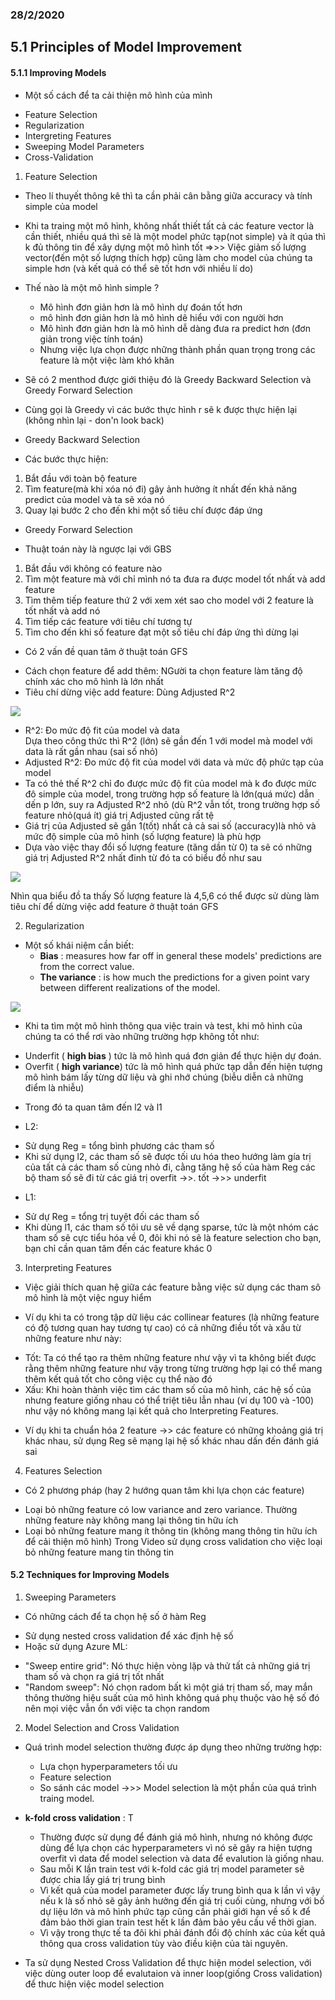 ### 28/2/2020

## 5.1 Principles of Model Improvement 

#### 5.1.1 Improving Models

- Một số cách để ta cải thiện mô hình của mình
 * Feature Selection
 * Regularization
 * Intergreting Features
 * Sweeping Model Parameters
 * Cross-Validation

1. Feature Selection

- Theo lí thuyết thông kê thì ta cần phải cân bằng giữa accuracy và tính simple của model
- Khi ta traing một mô hình, không nhất thiết tất cả các feature vector là cần thiết, nhiều quá thì sẽ là một model phức tạp(not simple) và ít qúa thì k đủ thông tin để xây dựng một mô hình tốt =>>> Việc giảm số lượng vector(đến một số lượng thích hợp) cũng làm cho model của chúng ta simple hơn (và kết quả có thể sẽ tốt hơn với nhiều lí do)
- Thế nào là một mô hình simple ?
  * Mô hình đơn giản hơn là mô hình dự đoán tốt hơn
  * mô hình đơn giản hơn là mô hình dê hiểu với con người hơn
  * Mô hình đơn giản hơn là mô hình dễ dàng đưa ra predict hơn (đơn giản trong việc tính toán)

  + Nhưng việc lựa chọn được những thành phần quan trọng trong các feature là một việc làm khó khăn

- Sẽ có 2 menthod được giới thiệu đó là Greedy Backward Selection và Greedy Forward Selection
- Cùng gọi là Greedy vì các bước thực hình r sẽ k được thực hiện lại (không nhìn lại - don'n look back)

 * Greedy Backward Selection
- Các bước thực hiện: 
 1. Bắt đầu với toàn bộ feature
 2. Tìm feature(mà khi xóa nó đi) gây ảnh hưởng ít nhất đến khả năng predict của model và ta sẽ xóa nó
 3. Quay lại bước 2 cho đến khi một số tiêu chí được đáp ứng 

 * Greedy Forward Selection
- Thuật toán này là ngược lại với GBS
 1. Bắt đầu với không có feature nào
 2. Tìm một feature mà với chỉ mình nó ta đưa ra được model tốt nhất và add feature
 3. Tìm thêm tiếp feature thứ 2 với xem xét sao cho model với 2 feature là tốt nhất và add nó
 4. Tìm tiếp các feature với tiêu chí tương tự 
 5. Tìm cho đến khi số feature đạt một số tiêu chí đáp ứng thì dừng lại

- Có 2 vấn đề quan tâm ở thuật toán GFS
 * Cách chọn feature để add thêm: NGười ta chọn feature làm tăng độ chính xác cho mô hình là lớn nhất 
 * Tiêu chí dừng việc add feature: Dùng Adjusted R^2
    
<img src ="https://i.imgur.com/0yJx24f.png" />

 + R^2: Đo mức độ fit của model và data  
Dựa theo công thức thì R^2 (lớn) sẽ gần đến 1 với model mà model với data là rất gần nhau (sai số nhỏ)
 + Adjusted R^2: Đo mức độ fit của model với data và mức độ phức tạp của model  
  + Ta có thẻ thế R^2 chỉ đo được mức độ fit của model mà k đo được mức đô simple của model, trong trường hợp số feature là lớn(quá mức) dẫn dến p lớn, suy ra Adjusted R^2 nhỏ (dù R^2 vẫn tốt, trong trường hợp  số feature nhỏ(quá ít) giá trị Adjusted cũng rất tệ
  + Giá trị của Adjusted sẽ gần 1(tốt) nhất cả cả sai số (accuracy)là nhỏ và mức độ simple của mô hình (số lượng feature) là phù hợp
  + Dựa vào việc thay đổi số lượng feature (tăng dần từ 0) ta sẽ có những giá trị Adjusted R^2 nhất đinh từ đó ta có biểu đồ như sau 

<img src ="https://i.imgur.com/kJezLKY.png" />

Nhìn qua biểu đồ ta thấy Số lượng feature là 4,5,6 có thể được sử dùng làm tiêu chí để dừng việc add feature ở thuật toán GFS 


2. Regularization

- Một số khái niệm cần biết:
  * __Bias__ : measures how far off in general these models' predictions are from the correct value.
  * __The variance__ : is how much the predictions for a given point vary between different realizations of the model.
 
 
<img src = "https://i.imgur.com/XIhRFXs.png" />

- Khi ta tìm một mô hình thông qua việc train và test, khi mô hình của chúng ta có thể rơi vào những trường hợp không tốt như:

 * Underfit ( __high bias__ ) tức là mô hình quá đơn giản để thực hiện dự đoán.
 * Overfit ( __high variance__) tức là mô hình quá phức tạp dẫn đến hiện tượng mô hình bám lấy từng dữ liệu và ghi nhớ chúng (biễu diễn cả những điểm là nhiễu)
- Trong đó ta quan tâm đến l2 và l1
 + L2:
  * Sử dụng Reg = tổng bình phương các tham số
  * Khi sử dụng l2, các tham số sẽ được tối ưu hóa theo hướng làm gía trị của tất cả các tham số cùng nhỏ đi, cằng tăng hệ số của hàm Reg các bộ tham số sẽ đi từ các giá trị overfit ->>. tốt ->>> underfit
 + L1:
 * Sử dự Reg = tổng trị tuyệt đối các tham số
 * Khi dùng l1, các tham số tôi ưu sẽ về dạng sparse, tức là một nhóm các tham số sẽ cực tiểu hóa về 0, đôi khi nó sẽ là feature selection cho bạn, bạn chỉ cần quan tâm đến các feature khác 0

3. Interpreting Features 
- Việc giải thích quan hệ giữa các feature bằng việc sử dụng các tham sô mô hình là một việc nguy hiểm
 + Ví dụ khi ta có trong tập dữ liệu các collinear features (là những feature có độ tương quan hay tương tự cao) có cả những điều tốt và xấu từ những feature như này: 
  * Tốt: Ta có thể tạo ra thêm những feature như vậy vì ta không biết được rằng thêm những feature như vậy trong từng trường hợp lại có thể mang thêm kết quả tốt cho công việc cụ thể nào đó
  * Xấu: Khi hoàn thành việc tìm các tham số của mô hình, các hệ số của nhưng feature giống nhau có thể triệt tiêu lẫn nhau (ví dụ 100 và -100) như vậy nó không mang lại kết quả cho Interpreting Features.
 + Ví dụ khi ta chuẩn hóa 2 feature ->> các feature có những khoảng giá trị khác nhau, sử dụng Reg sẽ mạng lại hệ số khác nhau dấn đến đánh giá sai
 
4. Features Selection

- Có 2 phương pháp (hay 2 hướng quan tâm khi lựa chọn các feature)
 * Loại bỏ những feature có low variance and zero variance. Thường những feature này không mang lại  thông tin hữu ích 
 * Loại bỏ những feature mang ít thông tin (không mang thông tin hữu ích để cải thiện mô hình) Trong Video sử dụng cross validation cho việc loại bỏ những feature mang tin thông tin 


#### 5.2 Techniques for Improving Models 

1. Sweeping Parameters

- Có những cách để ta chọn hệ số ở hàm Reg 
 * Sử dụng nested cross validation để xác định hệ số
 * Hoặc sử dụng Azure ML:
  + "Sweep entire grid": Nó thực hiện vòng lặp và thử tất cả những giá trị tham số và chọn ra giá trị tốt nhất
  + "Random sweep": Nó chọn radom bất kì một giá trị tham số, may mắn thông thường hiệu suất của mô hình không quá phụ thuộc vào hệ số đó nên mọi việc vẫn ổn với việc ta chọn random

2. Model Selection and Cross Validation

- Quá trình model selection thường được áp dụng theo những trường hợp: 
  * Lựa chọn hyperparameters tối ưu
  * Feature selection
  * So sánh các model 
->>> Model selection là một phần của quá trình traing model.
- __k-fold cross validation__ : T
   * Thường được sử dụng để đánh giá mô hình, nhưng nó không được dùng để lựa chọn các hyperparameters vì nó sẽ gây ra hiện tượng overfit vì data để model selection và data để evalution là giống nhau.
   * Sau mỗi K lần train test với k-fold các giá trị model parameter sẽ được chia lấy giá trị trung bình
   * Vì kết quả của model parameter được lấy trung bình qua k lần vì vậy nếu k là số nhỏ sẽ gây ảnh hưởng đến giá trị cuối cùng, nhưng với bố dự liệu lớn và mô hình phức tạp cũng cần phải giới hạn về số k để đảm bảo thời gian train test hết k lần đảm bảo yêu cầu  về thời gian.
   * Vì vậy trong thực tế ta đôi khi phải đánh đổi độ chính xác của kết quả thông qua cross validation tùy vào điều kiện của tài nguyên. 

- Ta sử dụng Nested Cross Validation để thực hiện model selection, với việc dùng outer loop để  evalutaion và inner loop(giống Cross validation) để  thưc hiện việc model selection   